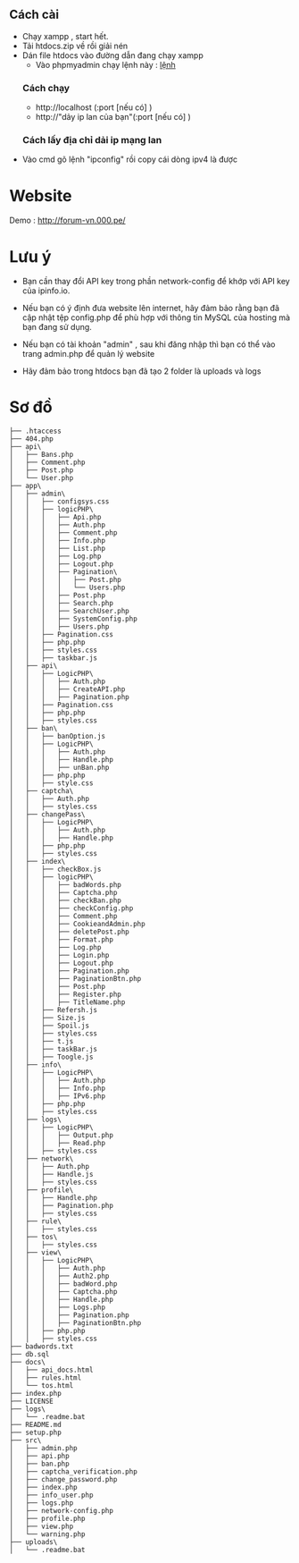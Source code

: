 ## Cách cài
- Chạy xampp , start hết.
- Tải htdocs.zip về rồi giải nén
- Dán file htdocs vào đường dẫn đang chạy xampp
  - Vào phpmyadmin chạy lệnh này :
    [lệnh](https://raw.githubusercontent.com/NhinQuanhLanCuoi9999/forum/refs/heads/main/db.sql) 
  ### Cách chạy
  - http://localhost (:port [nếu có] )
  - http://"dảy ip lan của bạn"(:port [nếu có] )
  ### Cách lấy địa chỉ dải ip mạng lan
- Vào cmd gõ lệnh "ipconfig" rồi copy cái dòng ipv4 là được
# Website
Demo : http://forum-vn.000.pe/
# Lưu ý

- Bạn cần thay đổi API key trong phần network-config để khớp với API key của ipinfo.io.

- Nếu bạn có ý định đưa website lên internet, hãy đảm bảo rằng bạn đã cập nhật tệp config.php để phù hợp với thông tin MySQL của hosting mà bạn đang sử dụng.

- Nếu bạn có tài khoản "admin" , sau khi đăng nhập thì bạn có thể vào trang admin.php để quản lý website 

- Hãy đảm bảo trong htdocs bạn đã tạo 2 folder là uploads và logs


# Sơ đồ 


```c:\xampp\htdocs\
├── .htaccess
├── 404.php
├── api\
│   ├── Bans.php
│   ├── Comment.php
│   ├── Post.php
│   └── User.php
├── app\
│   ├── admin\
│   │   ├── configsys.css
│   │   ├── logicPHP\
│   │   │   ├── Api.php
│   │   │   ├── Auth.php
│   │   │   ├── Comment.php
│   │   │   ├── Info.php
│   │   │   ├── List.php
│   │   │   ├── Log.php
│   │   │   ├── Logout.php
│   │   │   ├── Pagination\
│   │   │   │   ├── Post.php
│   │   │   │   └── Users.php
│   │   │   ├── Post.php
│   │   │   ├── Search.php
│   │   │   ├── SearchUser.php
│   │   │   ├── SystemConfig.php
│   │   │   ├── Users.php
│   │   ├── Pagination.css
│   │   ├── php.php
│   │   ├── styles.css
│   │   ├── taskbar.js
│   ├── api\
│   │   ├── LogicPHP\
│   │   │   ├── Auth.php
│   │   │   ├── CreateAPI.php
│   │   │   ├── Pagination.php
│   │   ├── Pagination.css
│   │   ├── php.php
│   │   ├── styles.css
│   ├── ban\
│   │   ├── banOption.js
│   │   ├── LogicPHP\
│   │   │   ├── Auth.php
│   │   │   ├── Handle.php
│   │   │   ├── unBan.php
│   │   ├── php.php
│   │   ├── style.css
│   ├── captcha\
│   │   ├── Auth.php
│   │   ├── styles.css
│   ├── changePass\
│   │   ├── LogicPHP\
│   │   │   ├── Auth.php
│   │   │   ├── Handle.php
│   │   ├── php.php
│   │   ├── styles.css
│   ├── index\
│   │   ├── checkBox.js
│   │   ├── logicPHP\
│   │   │   ├── badWords.php
│   │   │   ├── Captcha.php
│   │   │   ├── checkBan.php
│   │   │   ├── checkConfig.php
│   │   │   ├── Comment.php
│   │   │   ├── CookieandAdmin.php
│   │   │   ├── deletePost.php
│   │   │   ├── Format.php
│   │   │   ├── Log.php
│   │   │   ├── Login.php
│   │   │   ├── Logout.php
│   │   │   ├── Pagination.php
│   │   │   ├── PaginationBtn.php
│   │   │   ├── Post.php
│   │   │   ├── Register.php
│   │   │   ├── TitleName.php
│   │   ├── Refersh.js
│   │   ├── Size.js
│   │   ├── Spoil.js
│   │   ├── styles.css
│   │   ├── t.js
│   │   ├── taskBar.js
│   │   ├── Toogle.js
│   ├── info\
│   │   ├── LogicPHP\
│   │   │   ├── Auth.php
│   │   │   ├── Info.php
│   │   │   ├── IPv6.php
│   │   ├── php.php
│   │   ├── styles.css
│   ├── logs\
│   │   ├── LogicPHP\
│   │   │   ├── Output.php
│   │   │   ├── Read.php
│   │   ├── styles.css
│   ├── network\
│   │   ├── Auth.php
│   │   ├── Handle.js
│   │   ├── styles.css
│   ├── profile\
│   │   ├── Handle.php
│   │   ├── Pagination.php
│   │   ├── styles.css
│   ├── rule\
│   │   ├── styles.css
│   ├── tos\
│   │   ├── styles.css
│   ├── view\
│   │   ├── LogicPHP\
│   │   │   ├── Auth.php
│   │   │   ├── Auth2.php
│   │   │   ├── badWord.php
│   │   │   ├── Captcha.php
│   │   │   ├── Handle.php
│   │   │   ├── Logs.php
│   │   │   ├── Pagination.php
│   │   │   ├── PaginationBtn.php
│   │   ├── php.php
│   │   ├── styles.css
├── badwords.txt
├── db.sql
├── docs\
│   ├── api_docs.html
│   ├── rules.html
│   └── tos.html
├── index.php
├── LICENSE
├── logs\
│   └── .readme.bat
├── README.md
├── setup.php
├── src\
│   ├── admin.php
│   ├── api.php
│   ├── ban.php
│   ├── captcha_verification.php
│   ├── change_password.php
│   ├── index.php
│   ├── info_user.php
│   ├── logs.php
│   ├── network-config.php
│   ├── profile.php
│   ├── view.php
│   └── warning.php
├── uploads\
│   └── .readme.bat

```










































































